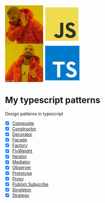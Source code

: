 ![meme](./assets/meme.jpeg)

# My typescript patterns

Design patterns in typescript

- [x] [Composite](./src/composite.md)
- [x] [Constructor](./src/constructor.md)
- [x] [Decorator](./src/decorator.md)
- [x] [Facade](./src/facade.md)
- [x] [Factory](./src/factory.md)
- [x] [FlyWeight](./src/flyweight.md)
- [x] [Iterator](./src/iterator.md)
- [x] [Mediator](./src/mediator.md)
- [x] [Observer](./src/observer.md)
- [x] [Prototype](./src/prototype.md)
- [x] [Proxy](./src/proxy.md)
- [x] [Publish Subscribe](./src/publish-subscribe.md)
- [x] [Singleton](./src/singleton.md)
- [x] [Strategy](./src/strategy.md)
